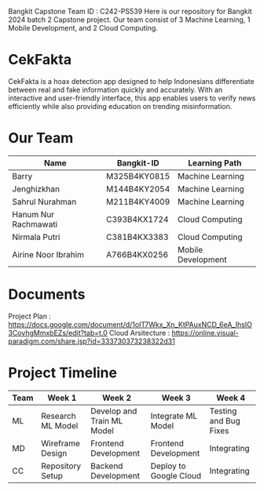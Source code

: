 Bangkit Capstone Team ID : C242-PS539
Here is our repository for Bangkit 2024 batch 2 Capstone project. Our team consist of 3 Machine Learning, 1 Mobile Development, and 2 Cloud Computing.
# CekFakta
CekFakta is a hoax detection app designed to help Indonesians differentiate between real and fake information  quickly and accurately. With an interactive and user-friendly interface, this app enables users to verify news efficiently  while also providing education on trending misinformation.			

# Our Team
| Name                  | Bangkit-ID    | Learning Path       |
|-----------------------|---------------|---------------------|
| Barry                | M325B4KY0815 | Machine Learning    |
| Jenghizkhan          | M144B4KY2054 | Machine Learning    |
| Sahrul Nurahman      | M211B4KY4009 | Machine Learning    |
| Hanum Nur Rachmawati | C393B4KX1724 | Cloud Computing     |
| Nirmala Putri        | C381B4KX3383 | Cloud Computing     |
| Airine Noor Ibrahim  | A766B4KX0256 | Mobile Development  |

# Documents
Project Plan : https://docs.google.com/document/d/1oIT7Wkx_Xn_KtPAuxNCD_6eA_IhsIO3CovhgMmxbEZs/edit?tab=t.0
Cloud Arsitecture : https://online.visual-paradigm.com/share.jsp?id=333730373238322d31


# Project Timeline
| Team | Week 1                 | Week 2                     | Week 3                     | Week 4                 |
|------|------------------------|----------------------------|----------------------------|------------------------|
| ML   | Research ML Model      | Develop and Train ML Model | Integrate ML Model         | Testing and Bug Fixes  |
| MD   | Wireframe Design       | Frontend Development       | Frontend Development       | Integrating            |
| CC   | Repository Setup       | Backend Development        | Deploy to Google Cloud     | Integrating            |
